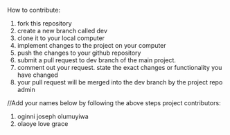 How to contribute:
1. fork this repository 
2. create a new branch called dev
3. clone it to your local computer
4. implement changes to the project on your computer
5. push the changes to your github repository
6. submit a pull request to dev branch of the main project.
7. comment out your request. state the exact changes or functionality you have changed
8. your pull request will be merged into the dev branch by the project repo admin

//Add your names below by following the above steps
project contributors:
1. oginni joseph olumuyiwa
2. olaoye love grace
